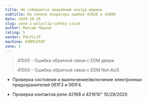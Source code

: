 ```yaml
---
title: Не собирается аварийный контур машины
subtitle: На панели оператора ошибки 41020 и 41000
date: 2020-10-29
slug: zone-2-polyclip-safety-issue
author: Максим Чернов
rating: 5
vendor: POLYCLIP
machine: КЛИПСАТОР
zone: 2
---
```


> 41020 - Ошибка обратной связи с EDM двери

> 41000 - Ошибка обратной связи с EDM Not-AUS

- Проверка состояния и выключение/включение электронных предохранителей 061F3 и
  061F4.

- Проверка контактов реле 421K8 и 421K10"	10/29/2020
